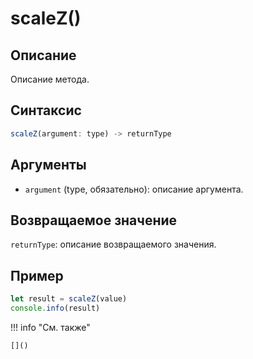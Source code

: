 # scaleZ()

## Описание
Описание метода.

## Синтаксис
```javascript
scaleZ(argument: type) -> returnType
```

## Аргументы
- `argument` (type, обязательно): описание аргумента.

## Возвращаемое значение
`returnType`: описание возвращаемого значения.

## Пример
```javascript linenums="1"
let result = scaleZ(value)
console.info(result)
```

!!! info "См. также"

    []()

